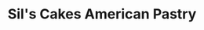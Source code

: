 ---
title: "Sil's Cakes American Pastry"
url: /barcelona/sils-cakes-american-pastry/
shop: panadería
---